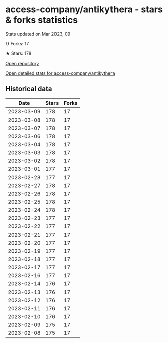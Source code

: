 # access-company/antikythera - stars & forks statistics

Stats updated on Mar 2023, 09

☋ Forks: 17

★ Stars: 178

[Open repository](https://github.com/access-company/antikythera)

[Open detailed stats for access-company/antikythera](https://reviewgithub.com/rep/access-company/antikythera)

## Historical data
| Date | Stars | Forks |
|------|-------|-------|
| 2023-03-09 | 178 | 17 | 
| 2023-03-08 | 178 | 17 | 
| 2023-03-07 | 178 | 17 | 
| 2023-03-06 | 178 | 17 | 
| 2023-03-04 | 178 | 17 | 
| 2023-03-03 | 178 | 17 | 
| 2023-03-02 | 178 | 17 | 
| 2023-03-01 | 177 | 17 | 
| 2023-02-28 | 177 | 17 | 
| 2023-02-27 | 178 | 17 | 
| 2023-02-26 | 178 | 17 | 
| 2023-02-25 | 178 | 17 | 
| 2023-02-24 | 178 | 17 | 
| 2023-02-23 | 177 | 17 | 
| 2023-02-22 | 177 | 17 | 
| 2023-02-21 | 177 | 17 | 
| 2023-02-20 | 177 | 17 | 
| 2023-02-19 | 177 | 17 | 
| 2023-02-18 | 177 | 17 | 
| 2023-02-17 | 177 | 17 | 
| 2023-02-16 | 177 | 17 | 
| 2023-02-14 | 176 | 17 | 
| 2023-02-13 | 176 | 17 | 
| 2023-02-12 | 176 | 17 | 
| 2023-02-11 | 176 | 17 | 
| 2023-02-10 | 176 | 17 | 
| 2023-02-09 | 175 | 17 | 
| 2023-02-08 | 175 | 17 | 

